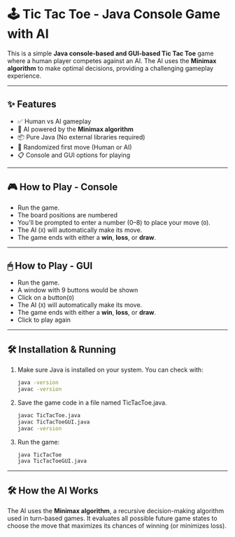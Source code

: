 # 🕹️ Tic Tac Toe - Java Console Game with AI

This is a simple **Java console-based and GUI-based Tic Tac Toe** game where a human player competes against an AI. The AI uses the **Minimax algorithm** to make optimal decisions, providing a challenging gameplay experience.

---

## ✨ Features

- ✅ Human vs AI gameplay
- 🤖 AI powered by the **Minimax algorithm**
- 📦 Pure Java (No external libraries required)
- 🎲 Randomized first move (Human or AI)
- 📋 Console and GUI options for playing

---

## 🎮 How to Play - Console

- Run the game.
- The board positions are numbered
- You'll be prompted to enter a number (0–8) to place your move (`O`).
- The AI (`X`) will automatically make its move.
- The game ends with either a **win**, **loss**, or **draw**.

---

## 🖱 How to Play - GUI

- Run the game.
- A window with 9 buttons would be shown
- Click on a button(`O`)
- The AI (`X`) will automatically make its move.
- The game ends with either a **win**, **loss**, or **draw**.
- Click to play again
  
---
## 🛠️ Installation & Running

1. Make sure Java is installed on your system. You can check with:
   ```bash
   java -version
   javac -version

2. Save the game code in a file named TicTacToe.java.
   ```bash
   javac TicTacToe.java
   javac TicTacToeGUI.java
   javac -version
3. Run the game:
   ```bash
   java TicTacToe
   java TicTacToeGUI.java

---

## 🛠️ How the AI Works

The AI uses the **Minimax algorithm**, a recursive decision-making algorithm used in turn-based games. 
It evaluates all possible future game states to choose the move that maximizes its chances of winning (or minimizes loss).
